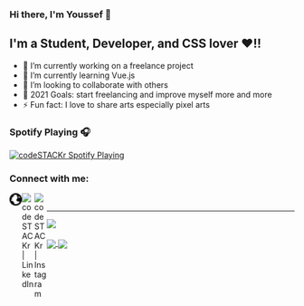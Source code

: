 ### Hi there, I'm Youssef 👋

## I'm a Student, Developer, and CSS lover ❤!!

- 🔭 I’m currently working on a freelance project
- 🌱 I’m currently learning Vue.js
- 👯 I’m looking to collaborate with others
- 🥅 2021 Goals: start freelancing and improve myself more and more
- ⚡ Fun fact: I love to share arts especially pixel arts

### Spotify Playing 🎧

[<img src="https://now-playing-codestackr.vercel.app/api/spotify-playing" alt="codeSTACKr Spotify Playing" width="350" />](https://open.spotify.com/user/31padjfhsdrcfpcpzichwslhuryy?si=93643ba34b5b4036)

### Connect with me:

[<img align="left" alt="codeSTACKr.com" width="22px" src="https://raw.githubusercontent.com/iconic/open-iconic/master/svg/globe.svg" />](https://www.facebook.com/profile.php?id=100013575014881)
[<img align="left" alt="codeSTACKr | LinkedIn" width="22px" src="https://cdn.jsdelivr.net/npm/simple-icons@v3/icons/linkedin.svg" />](https://www.linkedin.com/in/youssef-bouhalla-745b1b213/)
[<img align="left" alt="codeSTACKr | Instagram" width="22px" src="https://cdn.jsdelivr.net/npm/simple-icons@v3/icons/instagram.svg" />](https://www.instagram.com/ussef_bhl/)

<br />

---

<a href="https://github.com/YoussefBouhalla"><img src="https://img.shields.io/github/followers/YoussefBouhalla?label=Follow&style=social"></a>

<a href="https://github.com/YoussefBouhalla?tab=repositories">
  <img align="center" src="https://github-readme-stats.vercel.app/api/top-langs/?username=YoussefBouhalla&theme=dark"/>
</a>

<a href="https://github.com/YoussefBouhalla?tab=repositories">
 <img align="center" src="https://github-readme-stats.vercel.app/api?username=YoussefBouhalla&line_height=40&show_icons=true&theme=dark">
</a>
